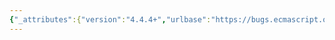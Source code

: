 ```yaml
---
{"_attributes":{"version":"4.4.4+","urlbase":"https://bugs.ecmascript.org/","maintainer":"dherman@mozilla.com"},"bug":{"bug_id":2299,"creation_ts":"2013-11-15 04:36:00 -0800","short_desc":"9.5.5, 9.5.6, 9.5.7: Unnecessary calls to ToBoolean","delta_ts":"2014-01-27 10:04:34 -0800","product":"Draft for 6th Edition","component":"technical issue","version":"Rev 21: November 8, 2013 Draft","rep_platform":"All","op_sys":"All","bug_status":"RESOLVED","resolution":"FIXED","priority":"Normal","bug_severity":"normal","everconfirmed":true,"reporter":{"uid":"andrebargull","name":"André Bargull"},"assigned_to":{"uid":"allen","name":"Allen Wirfs-Brock"},"long_desc":[{"commentid":6795,"comment_count":0,"who":{"uid":"andrebargull","name":"André Bargull"},"bug_when":"2013-11-15 04:36:15 -0800","thetext":"9.5.5   [[GetOwnProperty]] (P), step 16:\n9.5.6  [[DefineOwnProperty]] (P, Desc), step 18:\n9.5.7  [[HasProperty]] (P), step 11.c.iv:\n\n\nIsExtensible() always returns a boolean value, so it's not necessary to call ToBoolean() in these algorithms."},{"commentid":6816,"comment_count":1,"who":{"uid":"allen","name":"Allen Wirfs-Brock"},"bug_when":"2013-11-15 12:54:08 -0800","thetext":"fixed in rev22 editor's draft"},{"commentid":7081,"comment_count":2,"who":{"uid":"allen","name":"Allen Wirfs-Brock"},"bug_when":"2014-01-27 10:04:34 -0800","thetext":"fixed in Rev22 (January 20, 2013) release"}]}}
---
```


